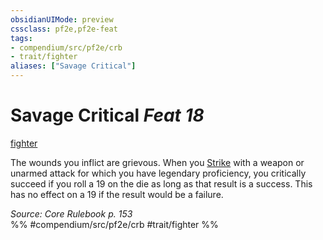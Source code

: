 ```yaml
---
obsidianUIMode: preview
cssclass: pf2e,pf2e-feat
tags:
- compendium/src/pf2e/crb
- trait/fighter
aliases: ["Savage Critical"]
---
```

# Savage Critical  *Feat 18*  
[fighter](rules/traits/fighter.md "Fighter Class Trait")  


The wounds you inflict are grievous. When you [Strike](rules/actions/strike.md) with a weapon or unarmed attack for which you have legendary proficiency, you critically succeed if you roll a 19 on the die as long as that result is a success. This has no effect on a 19 if the result would be a failure.

*Source: Core Rulebook p. 153*  
%% #compendium/src/pf2e/crb #trait/fighter %%
